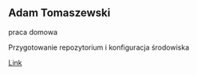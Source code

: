 ## Adam Tomaszewski
praca domowa

Przygotowanie repozytorium i konfiguracja środowiska

 
[Link](https://github.com/Simpel1987/simpel1987 "Klops")

